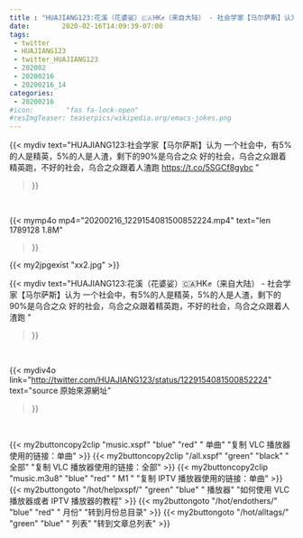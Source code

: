 ```yaml
---
title : "HUAJIANG123:花溪（花婆娑）🇨🇦HK✊（来自大陆） - 社会学家【马尔萨斯】认为  一个社会中，有5%的人是精英，5%的人是人渣，剩下的90%是乌合之众  好的社会，乌合之众跟着精英跑，不好的社会，乌合之众跟着人渣跑 "
date:        2020-02-16T14:09:39-07:00
tags:
 - twitter
 - HUAJIANG123
 - twitter_HUAJIANG123
 - 202002
 - 20200216
 - 20200216_14
categories:
 - 20200216
#icon:        "fas fa-lock-open"
#resImgTeaser: teaserpics/wikipedia.org/emacs-jokes.png
---
```


{{< mydiv text="HUAJIANG123:社会学家【马尔萨斯】认为  一个社会中，有5%的人是精英，5%的人是人渣，剩下的90%是乌合之众  好的社会，乌合之众跟着精英跑，不好的社会，乌合之众跟着人渣跑 https://t.co/5SGCf8gybc "
>}}
<br>


{{< mymp4o mp4="20200216_1229154081500852224.mp4"
text="len 1789128    1.8M"
>}}

{{< my2jpgexist "xx2.jpg" >}}<br>



{{< mydiv text="HUAJIANG123:花溪（花婆娑）🇨🇦HK✊（来自大陆） - 社会学家【马尔萨斯】认为  一个社会中，有5%的人是精英，5%的人是人渣，剩下的90%是乌合之众  好的社会，乌合之众跟着精英跑，不好的社会，乌合之众跟着人渣跑 "
>}}
<br>

{{< mydiv4o link="http://twitter.com/HUAJIANG123/status/1229154081500852224"
text="source 原始來源網址"
>}}


<br>



{{< my2buttoncopy2clip "music.xspf"        "blue"   "red"    " 单曲"  "复制 VLC 播放器使用的链接：单曲" >}} {{< my2buttoncopy2clip "/all.xspf"         "green"  "black"  " 全部"  "复制 VLC 播放器使用的链接：全部" >}} {{< my2buttoncopy2clip "music.m3u8"        "blue"   "red"    " M1 "    "复制 IPTV 播放器使用的链接：单曲" >}} {{< my2buttongoto      "/hot/helpxspf/"    "green"  "blue"   " 播放器" "如何使用 VLC 播放器或者 IPTV 播放器的教程" >}} {{< my2buttongoto      "/hot/endothers/"   "blue"   "red"    " 月份"   "转到月份总目录" >}} {{< my2buttongoto      "/hot/alltags/"     "green"  "blue"   " 列表"   "转到文章总列表" >}} 
